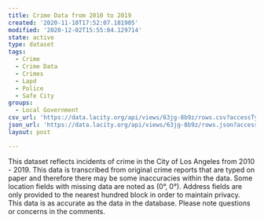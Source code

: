 ```yaml
---
title: Crime Data from 2010 to 2019
created: '2020-11-10T17:52:07.181905'
modified: '2020-12-02T15:55:04.129714'
state: active
type: dataset
tags:
  - Crime
  - Crime Data
  - Crimes
  - Lapd
  - Police
  - Safe City
groups:
  - Local Government
csv_url: 'https://data.lacity.org/api/views/63jg-8b9z/rows.csv?accessType=DOWNLOAD'
json_url: 'https://data.lacity.org/api/views/63jg-8b9z/rows.json?accessType=DOWNLOAD'
layout: post

---
```

This dataset reflects incidents of crime in the City of Los Angeles from 2010 - 2019. This data is transcribed from original crime reports that are typed on paper and therefore there may be some inaccuracies within the data. Some location fields with missing data are noted as (0°, 0°). Address fields are only provided to the nearest hundred block in order to maintain privacy. This data is as accurate as the data in the database. Please note questions or concerns in the comments.
